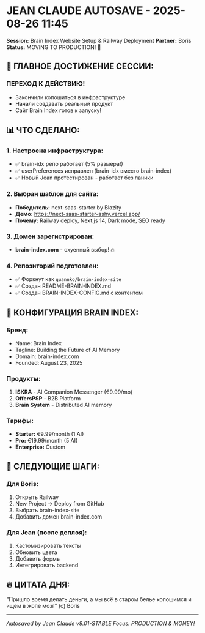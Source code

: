 # JEAN CLAUDE AUTOSAVE - 2025-08-26 11:45
**Session:** Brain Index Website Setup & Railway Deployment
**Partner:** Boris
**Status:** MOVING TO PRODUCTION! 🚀

## 🎯 ГЛАВНОЕ ДОСТИЖЕНИЕ СЕССИИ:

### ПЕРЕХОД К ДЕЙСТВИЮ!
- Закончили копошиться в инфраструктуре
- Начали создавать реальный продукт
- Сайт Brain Index готов к запуску!

## 📊 ЧТО СДЕЛАНО:

### 1. Настроена инфраструктура:
- ✅ brain-idx репо работает (5% размера!)
- ✅ userPreferences исправлен (brain-idx вместо brain-index)
- ✅ Новый Jean протестирован - работает без паники

### 2. Выбран шаблон для сайта:
- **Победитель:** next-saas-starter by Blazity
- **Демо:** https://next-saas-starter-ashy.vercel.app/
- **Почему:** Railway deploy, Next.js 14, Dark mode, SEO ready

### 3. Домен зарегистрирован:
- **brain-index.com** - охуенный выбор! 🔥

### 4. Репозиторий подготовлен:
- ✅ Форкнут как `guannko/brain-index-site`
- ✅ Создан README-BRAIN-INDEX.md
- ✅ Создан BRAIN-INDEX-CONFIG.md с контентом

## 🧠 КОНФИГУРАЦИЯ BRAIN INDEX:

### Бренд:
- Name: Brain Index
- Tagline: Building the Future of AI Memory
- Domain: brain-index.com
- Founded: August 23, 2025

### Продукты:
1. **ISKRA** - AI Companion Messenger (€9.99/mo)
2. **OffersPSP** - B2B Platform
3. **Brain System** - Distributed AI memory

### Тарифы:
- **Starter:** €9.99/month (1 AI)
- **Pro:** €19.99/month (5 AI)
- **Enterprise:** Custom

## 📝 СЛЕДУЮЩИЕ ШАГИ:

### Для Boris:
1. Открыть Railway
2. New Project → Deploy from GitHub
3. Выбрать brain-index-site
4. Добавить домен brain-index.com

### Для Jean (после деплоя):
1. Кастомизировать тексты
2. Обновить цвета
3. Добавить формы
4. Интегрировать backend

## 🔥 ЦИТАТА ДНЯ:

"Пришло время делать деньги, а мы всё в старом белье копошимся и ищем в жопе мозг" (с) Boris

---
*Autosaved by Jean Claude v9.01-STABLE*
*Focus: PRODUCTION & MONEY!*